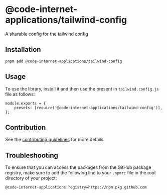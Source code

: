 # @code-internet-applications/tailwind-config

A sharable config for the tailwind config

## Installation

```
pnpm add @code-internet-applications/tailwind-config
```

## Usage

To use the library, install it and then use the present in `tailwind.config.js`
file as follows:

```
module.exports = {
	presets: [require('@code-internet-applications/tailwind-config')],
};

```

## Contribution

See the
[contributing guidelines](https://github.com/code-internet-applications/cbt-hydrogen/blob/main/CONTRIBUTING.md)
for more details.

## Troubleshooting

To ensure that you can access the packages from the GitHub package registry,
make sure to add the following line to your `.npmrc` file in the root directory
of your project:

```
@code-internet-applications:registry=https://npm.pkg.github.com
```
